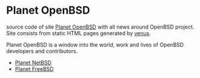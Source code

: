 # Planet OpenBSD

source code of site [Planet OpenBSD](http://openbsdnow.org/)
with all news around OpenBSD project.  Site consists from static HTML pages
generated by [venus](http://www.intertwingly.net/code/venus/).

Planet OpenBSD is a window into the world, work and lives of OpenBSD developers
and contributors.

- [Planet NetBSD](http://netbsd.fi/)
- [Planet FreeBSD](https://planet.freebsd.org/)
